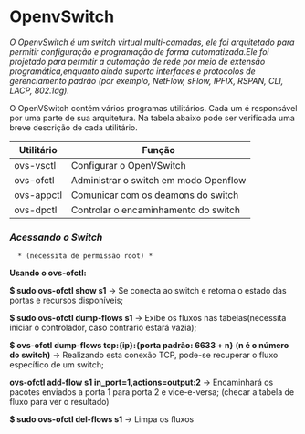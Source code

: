 # OpenvSwitch 

*O OpenvSwitch é um switch virtual multi-camadas, ele foi arquitetado para permitir configuração e programação de forma automatizada.Ele foi projetado para permitir a automação de rede por meio de extensão programática,enquanto ainda suporta interfaces e protocolos de gerenciamento padrão (por exemplo, NetFlow, sFlow, IPFIX, RSPAN, CLI, LACP, 802.1ag).*

O OpenVSwitch contém vários programas utilitários. Cada um é responsável por uma parte de sua arquitetura. Na tabela abaixo pode ser verificada uma breve descrição de cada utilitário. 


Utilitário | Função
-----------|------------- 
ovs-vsctl  | Configurar o OpenVSwitch
ovs-ofctl  | Administrar o switch em modo Openflow
ovs-appctl | Comunicar com os deamons do switch
ovs-dpctl  | Controlar o encaminhamento do switch

###			*Acessando o Switch*
      * (necessita de permissão root) *








**Usando o ovs-ofctl:**

**$ sudo ovs-ofctl show s1**
-> Se conecta ao switch e retorna o estado das portas e recursos disponíveis;

**$ sudo ovs-ofctl dump-flows s1**
-> Exibe os fluxos nas tabelas(necessita iniciar o controlador, caso contrario estará vazia);

**$ ovs-ofctl dump-flows tcp:{ip}:{porta padrão: 6633 + n} (n é o número do switch)**
-> Realizando esta conexão TCP, pode-se recuperar o fluxo específico de um switch;

**ovs-ofctl add-flow s1 in_port=1,actions=output:2**
-> Encaminhará os pacotes enviados a porta 1 para porta 2 e vice-e-versa;
(checar a tabela de fluxo para ver o resultado)

**$ sudo ovs-ofctl del-flows s1**
-> Limpa os fluxos

